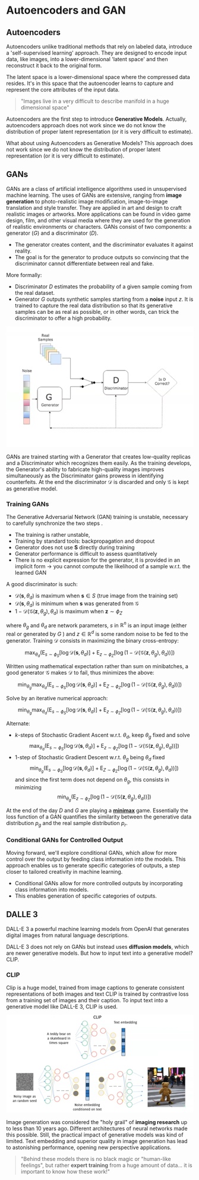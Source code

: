 
# Autoencoders and GAN

## Autoencoders

Autoencoders unlike traditional methods that rely on labeled data, introduce a 'self-supervised learning' approach.
They are designed to encode input data, like images, into a lower-dimensional 'latent space' and then reconstruct it back to the original form. 

The latent space is a lower-dimensional space where the compressed data resides. It's in this space that the autoencoder learns to capture and represent the core attributes of the input data. 

> "Images live in a very difficult to describe manifold in a huge dimensional space"

Autoencoders are the first step to introduce **Generative Models**. Actually, autoencoders approach does not work since we do not know the distribution of proper latent representation (or it is very difficult to estimate).



What about using Autoencoders as Generative Models? This approach does not work since we do not know the distribution of proper latent representation (or it is very difficult to estimate).


## GANs

GANs are a class of artificial intelligence algorithms used in unsupervised machine learning. The uses of GANs are extensive, ranging from **image generation** to photo-realistic image modification, image-to-image translation and style transfer. They are applied in art and design to craft realistic images or artworks. More applications can be found in video game design, film, and other visual media where they are used for the generation of realistic environments or characters. 
GANs consist of two components: a generator ($G$) and a discriminator ($D$).

- The generator creates content, and the discriminator evaluates it against reality.
- The goal is for the generator to produce outputs so convincing that the discriminator cannot differentiate between real and fake.

More formally:

- Discriminator $D$ estimates the probability of a given sample coming from the real dataset. 
- Generator $G$  outputs synthetic samples starting from a **noise** input $z$. It is trained to capture the real data distribution so that its generative samples can be as real as possible, or in other words, can trick the discriminator to offer a high probability.


![](images/0508af1ce04df9260f5d29be4d723c0e.png)

GANs are trained starting with a Generator that creates low-quality replicas and a Discriminator which recognizes them easily. As the training develops, the Generator's ability to fabricate high-quality images improves simultaneously as the Discriminator gains prowess in identifying counterfeits. 
At the end the discriminator $\mathcal{D}$ is discarded and only $\mathcal{G}$ is kept as generative model.

### Training GANs

The Generative Adversarial Network (GAN) training is unstable, necessary to carefully synchronize the two steps . 

- The training is rather unstable, 
- Training by standard tools: backpropagation and dropout
- Generator does not use $\boldsymbol{S}$ directly during training
- Generator performance is difficult to assess quantitatively
- There is no explicit expression for the generator, it is provided in an implicit form $\rightarrow$ you cannot compute the likelihood of a sample w.r.t. the learned GAN

A good discriminator is such:

- $\mathcal{D}\left(\boldsymbol{s}, \theta_d\right)$ is maximum when $\mathbf{s} \in S$ (true image from the training set)
- $\mathcal{D}\left(\boldsymbol{s}, \theta_d\right)$ is minimum when $\mathbf{s}$ was generated from $\mathcal{G}$
- $1-\mathcal{D}\left(\mathcal{G}\left(\mathbf{z}, \theta_g\right), \theta_d\right)$ is maximum when $\boldsymbol{z} \sim \phi_Z$

where $\theta_g$ and $\theta_d$ are network parameters, $s$ in $\mathbb{R}^n$ is an input image (either real or generated by $G$ ) and $z\in\mathbb{R}^d$ is some random noise to be fed to the generator.
Training $\mathcal{D}$ consists in maximizing the binary cross-entropy:

$$
\max _{\theta_d}\left(\mathrm{E}_{s \sim \phi_S}\left[\log \mathcal{D}\left(\boldsymbol{s}, \theta_d\right)\right]+\mathrm{E}_{z \sim \phi_Z}\left[\log \left(1-\mathcal{D}\left(\mathcal{G}\left(\mathbf{z}, \theta_g\right), \theta_d\right)\right)\right]\right)
$$

Written using mathematical expectation rather than sum on minibatches, a good generator $\mathcal{G}$ makes $\mathcal{D}$ to fail, thus minimizes the above:

$$
\min _{\theta_g} \max _{\theta_d}\left(\mathrm{E}_{s \sim \phi_S}\left[\log \mathcal{D}\left(\boldsymbol{s}, \theta_d\right)\right]+\mathrm{E}_{Z \sim \phi_Z}\left[\log \left(1-\mathcal{D}\left(\mathcal{G}\left(\mathbf{z}, \theta_g\right), \theta_d\right)\right)\right]\right)
$$

Solve by an iterative numerical approach:

$$
\min _{\theta_g} \max _{\theta_d}\left(\mathrm{E}_{s \sim \phi_S}\left[\log \mathcal{D}\left(\boldsymbol{s}, \theta_d\right)\right]+\mathrm{E}_{z \sim \phi_Z}\left[\log \left(1-\mathcal{D}\left(\mathcal{G}\left(\mathbf{z}, \theta_g\right), \theta_d\right)\right)\right]\right)
$$

Alternate:

- $k$-steps of Stochastic Gradient Ascent w.r.t. $\theta_d$, keep $\theta_g$ fixed and solve
$$
\max _{\theta_d}\left(\mathrm{E}_{s \sim \phi_S}\left[\log \mathcal{D}\left(\boldsymbol{s}, \theta_d\right)\right]+\mathrm{E}_{z \sim \phi_Z}\left[\log \left(1-\mathcal{D}\left(\mathcal{G}\left(\mathbf{z}, \theta_g\right), \theta_d\right)\right)\right]\right)
$$
- 1-step of Stochastic Gradient Descent w.r.t. $\theta_g$ being $\theta_d$ fixed
$$
\min _{\theta_g}\left(\mathrm{E}_{s \sim \phi_S}\left[\log \mathcal{D}\left(\boldsymbol{s}, \theta_d\right)\right]+\mathrm{E}_{Z \sim \phi_Z}\left[\log \left(1-\mathcal{D}\left(\mathcal{G}\left(\mathbf{z}, \theta_g\right), \theta_d\right)\right)\right]\right)
$$
and since the first term does not depend on $\theta_g$, this consists in minimizing
$$
\min _{\theta_g}\left(\mathrm{E}_{z \sim \phi_Z}\left[\log \left(1-\mathcal{D}\left(\mathcal{G}\left(\mathbf{z}, \theta_g\right), \theta_d\right)\right)\right]\right)
$$

At the end of the day $D$ and $G$ are playing a [**minimax**](../../../BSc(italian)/Foundations%20of%20Artificial%20Intelligence/src/02.Adversarial%20Search.md#Minimax%20Search) game.
Essentially the loss function of a GAN quantifies the similarity between the generative data distribution $p_g$ and the real sample distribution $p_r$.

### Conditional GANs for Controlled Output

Moving forward, we'll explore conditional GANs, which allow for more control over the output by feeding class information into the models. This approach enables us to generate specific categories of outputs, a step closer to tailored creativity in machine learning.

- Conditional GANs allow for more controlled outputs by incorporating class information into models.
- This enables generation of specific categories of outputs.

## DALLE 3

DALL-E 3 a powerful machine learning models from OpenAl that generates digital images from natural language descriptions.

DALL-E 3 does not rely on GANs but instead uses **diffusion models**, which are newer generative models. But how to input text into a generative model? CLIP.

### CLIP

Clip is a huge model, trained from image captions to generate consistent representations of both images and text
CLIP is trained by contrastive loss from a training set of images and their caption.
To input text into a generative model like DALL-E 3, CLIP is used. 

![](images/8de7c6e9f124dbb9a8bffb7e7796ba60.png)


Image generation was considered the "holy grail" of **imaging research** up to less than 10 years ago.
Different architectures of neural networks made this possible. Still, the practical impact of generative models was kind of limited.
Text embedding and superior quality in image generation has lead to astonishing performance, opening new perspective applications.

> "Behind these models there is no black magic or "human-like feelings", but rather **expert training** from a huge amount of data... it is important to know how these work!"
